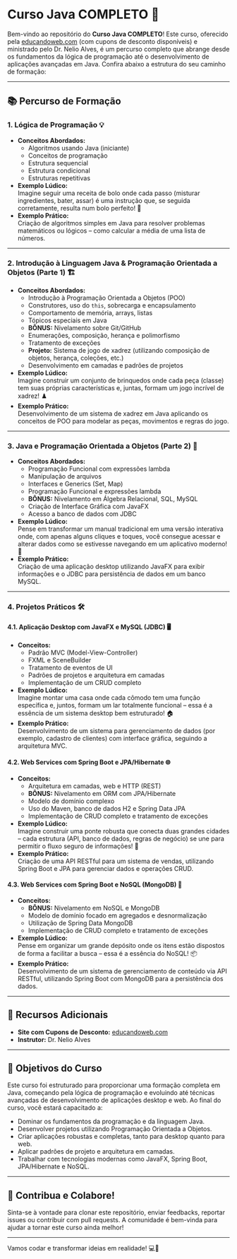 # Curso Java COMPLETO 🚀

Bem-vindo ao repositório do **Curso Java COMPLETO**! Este curso, oferecido pela [educandoweb.com](https://educandoweb.com) (com cupons de desconto disponíveis) e ministrado pelo Dr. Nelio Alves, é um percurso completo que abrange desde os fundamentos da lógica de programação até o desenvolvimento de aplicações avançadas em Java. Confira abaixo a estrutura do seu caminho de formação:

---

## 📚 Percurso de Formação

### 1. Lógica de Programação 💡
- **Conceitos Abordados:**
  - Algoritmos usando Java (iniciante)
  - Conceitos de programação
  - Estrutura sequencial
  - Estrutura condicional
  - Estruturas repetitivas  
- **Exemplo Lúdico:**  
  Imagine seguir uma receita de bolo onde cada passo (misturar ingredientes, bater, assar) é uma instrução que, se seguida corretamente, resulta num bolo perfeito! 🎂  
- **Exemplo Prático:**  
  Criação de algoritmos simples em Java para resolver problemas matemáticos ou lógicos – como calcular a média de uma lista de números.

---

### 2. Introdução à Linguagem Java & Programação Orientada a Objetos (Parte 1) 🏗️
- **Conceitos Abordados:**  
  - Introdução à Programação Orientada a Objetos (POO)
  - Construtores, uso do `this`, sobrecarga e encapsulamento
  - Comportamento de memória, arrays, listas
  - Tópicos especiais em Java  
  - **BÔNUS:** Nivelamento sobre Git/GitHub  
  - Enumerações, composição, herança e polimorfismo
  - Tratamento de exceções  
  - **Projeto:** Sistema de jogo de xadrez (utilizando composição de objetos, herança, coleções, etc.)
  - Desenvolvimento em camadas e padrões de projetos  
- **Exemplo Lúdico:**  
  Imagine construir um conjunto de brinquedos onde cada peça (classe) tem suas próprias características e, juntas, formam um jogo incrível de xadrez! ♟️  
- **Exemplo Prático:**  
  Desenvolvimento de um sistema de xadrez em Java aplicando os conceitos de POO para modelar as peças, movimentos e regras do jogo.

---

### 3. Java e Programação Orientada a Objetos (Parte 2) 🔄
- **Conceitos Abordados:**  
  - Programação Funcional com expressões lambda
  - Manipulação de arquivos
  - Interfaces e Generics (Set, Map)
  - Programação Funcional e expressões lambda  
  - **BÔNUS:** Nivelamento em Álgebra Relacional, SQL, MySQL  
  - Criação de Interface Gráfica com JavaFX
  - Acesso a banco de dados com JDBC  
- **Exemplo Lúdico:**  
  Pense em transformar um manual tradicional em uma versão interativa onde, com apenas alguns cliques e toques, você consegue acessar e alterar dados como se estivesse navegando em um aplicativo moderno! 📱  
- **Exemplo Prático:**  
  Criação de uma aplicação desktop utilizando JavaFX para exibir informações e o JDBC para persistência de dados em um banco MySQL.

---

### 4. Projetos Práticos 🛠️

#### 4.1. Aplicação Desktop com JavaFX e MySQL (JDBC) 🖥️
- **Conceitos:**  
  - Padrão MVC (Model-View-Controller)
  - FXML e SceneBuilder
  - Tratamento de eventos de UI
  - Padrões de projetos e arquitetura em camadas
  - Implementação de um CRUD completo  
- **Exemplo Lúdico:**  
  Imagine montar uma casa onde cada cômodo tem uma função específica e, juntos, formam um lar totalmente funcional – essa é a essência de um sistema desktop bem estruturado! 🏠  
- **Exemplo Prático:**  
  Desenvolvimento de um sistema para gerenciamento de dados (por exemplo, cadastro de clientes) com interface gráfica, seguindo a arquitetura MVC.

#### 4.2. Web Services com Spring Boot e JPA/Hibernate 🌐
- **Conceitos:**  
  - Arquitetura em camadas, web e HTTP (REST)
  - **BÔNUS:** Nivelamento em ORM com JPA/Hibernate
  - Modelo de domínio complexo
  - Uso do Maven, banco de dados H2 e Spring Data JPA
  - Implementação de CRUD completo e tratamento de exceções  
- **Exemplo Lúdico:**  
  Imagine construir uma ponte robusta que conecta duas grandes cidades – cada estrutura (API, banco de dados, regras de negócio) se une para permitir o fluxo seguro de informações! 🌉  
- **Exemplo Prático:**  
  Criação de uma API RESTful para um sistema de vendas, utilizando Spring Boot e JPA para gerenciar dados e operações CRUD.

#### 4.3. Web Services com Spring Boot e NoSQL (MongoDB) 🔄
- **Conceitos:**  
  - **BÔNUS:** Nivelamento em NoSQL e MongoDB
  - Modelo de domínio focado em agregados e desnormalização
  - Utilização de Spring Data MongoDB
  - Implementação de CRUD completo e tratamento de exceções  
- **Exemplo Lúdico:**  
  Pense em organizar um grande depósito onde os itens estão dispostos de forma a facilitar a busca – essa é a essência do NoSQL! 📦  
- **Exemplo Prático:**  
  Desenvolvimento de um sistema de gerenciamento de conteúdo via API RESTful, utilizando Spring Boot com MongoDB para a persistência dos dados.

---

## 🔗 Recursos Adicionais
- **Site com Cupons de Desconto:** [educandoweb.com](https://educandoweb.com)
- **Instrutor:** Dr. Nelio Alves

---

## 🎯 Objetivos do Curso
Este curso foi estruturado para proporcionar uma formação completa em Java, começando pela lógica de programação e evoluindo até técnicas avançadas de desenvolvimento de aplicações desktop e web. Ao final do curso, você estará capacitado a:
- Dominar os fundamentos da programação e da linguagem Java.
- Desenvolver projetos utilizando Programação Orientada a Objetos.
- Criar aplicações robustas e completas, tanto para desktop quanto para web.
- Aplicar padrões de projeto e arquitetura em camadas.
- Trabalhar com tecnologias modernas como JavaFX, Spring Boot, JPA/Hibernate e NoSQL.

---

## 🤝 Contribua e Colabore!
Sinta-se à vontade para clonar este repositório, enviar feedbacks, reportar issues ou contribuir com pull requests. A comunidade é bem-vinda para ajudar a tornar este curso ainda melhor!

---

Vamos codar e transformar ideias em realidade! 💻🎉
